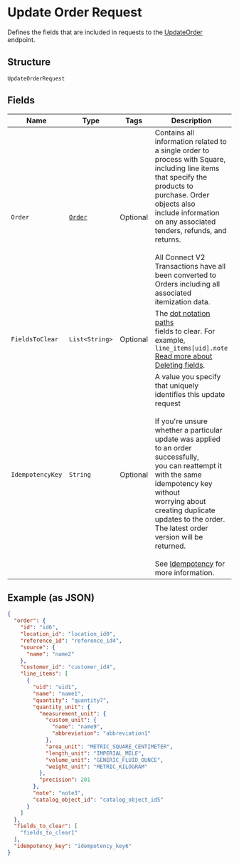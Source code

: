 
# Update Order Request

Defines the fields that are included in requests to the
[UpdateOrder](#endpoint-orders-updateorder) endpoint.

## Structure

`UpdateOrderRequest`

## Fields

| Name | Type | Tags | Description | Getter |
|  --- | --- | --- | --- | --- |
| `Order` | [`Order`](/doc/models/order.md) | Optional | Contains all information related to a single order to process with Square,<br>including line items that specify the products to purchase. Order objects also<br>include information on any associated tenders, refunds, and returns.<br><br>All Connect V2 Transactions have all been converted to Orders including all associated<br>itemization data. | Order getOrder() |
| `FieldsToClear` | `List<String>` | Optional | The [dot notation paths](https://developer.squareup.com/docs/orders-api/manage-orders#on-dot-notation)<br>fields to clear. For example, `line_items[uid].note`<br>[Read more about Deleting fields](https://developer.squareup.com/docs/orders-api/manage-orders#delete-fields). | List<String> getFieldsToClear() |
| `IdempotencyKey` | `String` | Optional | A value you specify that uniquely identifies this update request<br><br>If you're unsure whether a particular update was applied to an order successfully,<br>you can reattempt it with the same idempotency key without<br>worrying about creating duplicate updates to the order.<br>The latest order version will be returned.<br><br>See [Idempotency](https://developer.squareup.com/docs/basics/api101/idempotency) for more information. | String getIdempotencyKey() |

## Example (as JSON)

```json
{
  "order": {
    "id": "id6",
    "location_id": "location_id0",
    "reference_id": "reference_id4",
    "source": {
      "name": "name2"
    },
    "customer_id": "customer_id4",
    "line_items": [
      {
        "uid": "uid1",
        "name": "name1",
        "quantity": "quantity7",
        "quantity_unit": {
          "measurement_unit": {
            "custom_unit": {
              "name": "name9",
              "abbreviation": "abbreviation1"
            },
            "area_unit": "METRIC_SQUARE_CENTIMETER",
            "length_unit": "IMPERIAL_MILE",
            "volume_unit": "GENERIC_FLUID_OUNCE",
            "weight_unit": "METRIC_KILOGRAM"
          },
          "precision": 201
        },
        "note": "note3",
        "catalog_object_id": "catalog_object_id5"
      }
    ]
  },
  "fields_to_clear": [
    "fields_to_clear1"
  ],
  "idempotency_key": "idempotency_key6"
}
```

